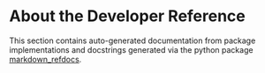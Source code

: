 # About the Developer Reference

This section contains auto-generated documentation from package implementations and docstrings generated via the python package [markdown_refdocs](https://github.com/creisle/markdown_refdocs).